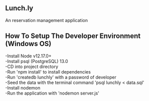 ## Lunch.ly 
An reservation management application 

## How To Setup The Developer Environment  (Windows OS)  
-Install Node v12.17.0+  
-Install psql (PostgreSQL) 13.0  
-CD into project directory  
-Run 'npm install' to install dependencies   
-Run 'createdb lunchly' with a password of developer  
-Seed the data with the terminal command 'psql lunchly < data.sql'  
-Install nodemon  
-Run the application with 'nodemon server.js'     

